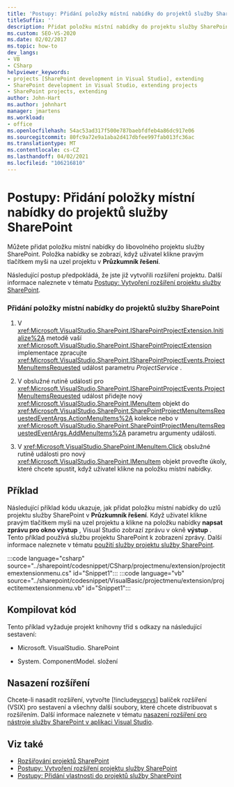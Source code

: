 ```yaml
---
title: 'Postupy: Přidání položky místní nabídky do projektů služby SharePoint | Microsoft Docs'
titleSuffix: ''
description: Přidat položku místní nabídky do projektu služby SharePoint v aplikaci Visual Studio. Položka nabídky se zobrazí po kliknutí pravým tlačítkem myši na uzel projektu v Průzkumník řešení.
ms.custom: SEO-VS-2020
ms.date: 02/02/2017
ms.topic: how-to
dev_langs:
- VB
- CSharp
helpviewer_keywords:
- projects [SharePoint development in Visual Studio], extending
- SharePoint development in Visual Studio, extending projects
- SharePoint projects, extending
author: John-Hart
ms.author: johnhart
manager: jmartens
ms.workload:
- office
ms.openlocfilehash: 54ac53ad317f500e787baebfdfeb4a86dc917e06
ms.sourcegitcommit: 80fc9a72e9a1aba2d417dbfee997fab013fc36ac
ms.translationtype: MT
ms.contentlocale: cs-CZ
ms.lasthandoff: 04/02/2021
ms.locfileid: "106216810"
---
```

# <a name="how-to-add-a-shortcut-menu-item-to-sharepoint-projects"></a>Postupy: Přidání položky místní nabídky do projektů služby SharePoint
  Můžete přidat položku místní nabídky do libovolného projektu služby SharePoint. Položka nabídky se zobrazí, když uživatel klikne pravým tlačítkem myši na uzel projektu v **Průzkumník řešení**.

 Následující postup předpokládá, že jste již vytvořili rozšíření projektu. Další informace naleznete v tématu [Postupy: Vytvoření rozšíření projektu služby SharePoint](../sharepoint/how-to-create-a-sharepoint-project-extension.md).

### <a name="to-add-a-shortcut-menu-item-to-sharepoint-projects"></a>Přidání položky místní nabídky do projektů služby SharePoint

1. V <xref:Microsoft.VisualStudio.SharePoint.ISharePointProjectExtension.Initialize%2A> metodě vaší <xref:Microsoft.VisualStudio.SharePoint.ISharePointProjectExtension> implementace zpracujte <xref:Microsoft.VisualStudio.SharePoint.ISharePointProjectEvents.ProjectMenuItemsRequested> událost parametru *ProjectService* .

2. V obslužné rutině události pro <xref:Microsoft.VisualStudio.SharePoint.ISharePointProjectEvents.ProjectMenuItemsRequested> událost přidejte nový <xref:Microsoft.VisualStudio.SharePoint.IMenuItem> objekt do <xref:Microsoft.VisualStudio.SharePoint.SharePointProjectMenuItemsRequestedEventArgs.ActionMenuItems%2A> kolekce nebo v <xref:Microsoft.VisualStudio.SharePoint.SharePointProjectMenuItemsRequestedEventArgs.AddMenuItems%2A> parametru argumenty události.

3. V <xref:Microsoft.VisualStudio.SharePoint.IMenuItem.Click> obslužné rutině události pro nový <xref:Microsoft.VisualStudio.SharePoint.IMenuItem> objekt proveďte úkoly, které chcete spustit, když uživatel klikne na položku místní nabídky.

## <a name="example"></a>Příklad
 Následující příklad kódu ukazuje, jak přidat položku místní nabídky do uzlů projektu služby SharePoint v **Průzkumník řešení**. Když uživatel klikne pravým tlačítkem myši na uzel projektu a klikne na položku nabídky **napsat zprávu pro okno výstup** , Visual Studio zobrazí zprávu v okně **výstup** . Tento příklad používá službu projektu SharePoint k zobrazení zprávy. Další informace naleznete v tématu [použití služby projektu služby SharePoint](../sharepoint/using-the-sharepoint-project-service.md).

 :::code language="csharp" source="../sharepoint/codesnippet/CSharp/projectmenu/extension/projectitemextensionmenu.cs" id="Snippet1":::
 :::code language="vb" source="../sharepoint/codesnippet/VisualBasic/projectmenu/extension/projectitemextensionmenu.vb" id="Snippet1":::

## <a name="compile-the-code"></a>Kompilovat kód
 Tento příklad vyžaduje projekt knihovny tříd s odkazy na následující sestavení:

- Microsoft. VisualStudio. SharePoint

- System. ComponentModel. složení

## <a name="deploy-the-extension"></a>Nasazení rozšíření
 Chcete-li nasadit rozšíření, vytvořte [!include[vsprvs](../sharepoint/includes/vsprvs-md.md)] balíček rozšíření (VSIX) pro sestavení a všechny další soubory, které chcete distribuovat s rozšířením. Další informace naleznete v tématu [nasazení rozšíření pro nástroje služby SharePoint v aplikaci Visual Studio](../sharepoint/deploying-extensions-for-the-sharepoint-tools-in-visual-studio.md).

## <a name="see-also"></a>Viz také
- [Rozšiřování projektů SharePoint](../sharepoint/extending-sharepoint-projects.md)
- [Postupy: Vytvoření rozšíření projektu služby SharePoint](../sharepoint/how-to-create-a-sharepoint-project-extension.md)
- [Postupy: Přidání vlastnosti do projektů služby SharePoint](../sharepoint/how-to-add-a-property-to-sharepoint-projects.md)
